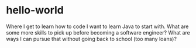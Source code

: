 # hello-world
Where I get to learn how to code
I want to learn Java to start with. What are some more skills to pick up before becoming a software engineer? What are ways I can pursue that without going back to school (too many loans)?
